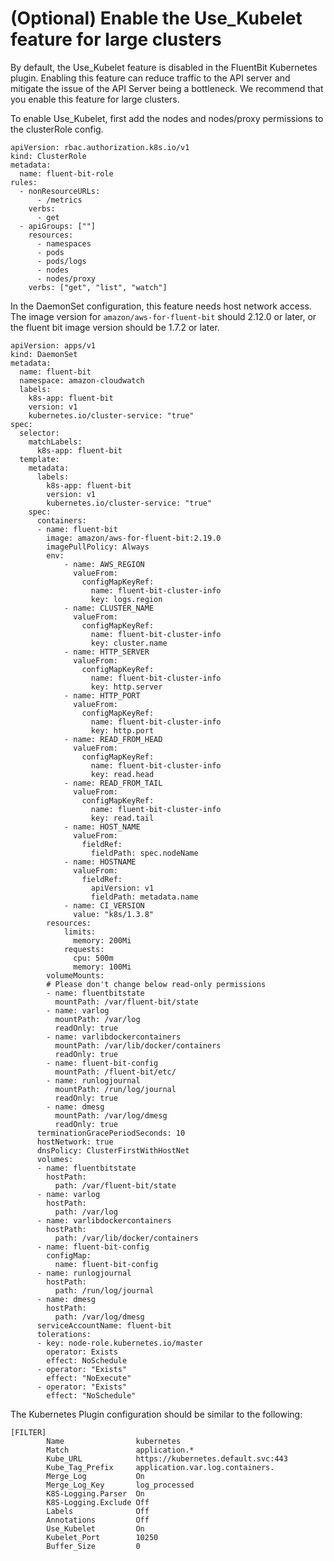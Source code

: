 # \(Optional\) Enable the Use\_Kubelet feature for large clusters<a name="ContainerInsights-use-kubelet"></a>

By default, the Use\_Kubelet feature is disabled in the FluentBit Kubernetes plugin\. Enabling this feature can reduce traffic to the API server and mitigate the issue of the API Server being a bottleneck\. We recommend that you enable this feature for large clusters\.

To enable Use\_Kubelet, first add the nodes and nodes/proxy permissions to the clusterRole config\.

```
apiVersion: rbac.authorization.k8s.io/v1
kind: ClusterRole
metadata:
  name: fluent-bit-role
rules:
  - nonResourceURLs:
      - /metrics
    verbs:
      - get
  - apiGroups: [""]
    resources:
      - namespaces
      - pods
      - pods/logs
      - nodes
      - nodes/proxy
    verbs: ["get", "list", "watch"]
```

In the DaemonSet configuration, this feature needs host network access\. The image version for `amazon/aws-for-fluent-bit` should 2\.12\.0 or later, or the fluent bit image version should be 1\.7\.2 or later\.

```
apiVersion: apps/v1
kind: DaemonSet
metadata:
  name: fluent-bit
  namespace: amazon-cloudwatch
  labels:
    k8s-app: fluent-bit
    version: v1
    kubernetes.io/cluster-service: "true"
spec:
  selector:
    matchLabels:
      k8s-app: fluent-bit
  template:
    metadata:
      labels:
        k8s-app: fluent-bit
        version: v1
        kubernetes.io/cluster-service: "true"
    spec:
      containers:
      - name: fluent-bit
        image: amazon/aws-for-fluent-bit:2.19.0
        imagePullPolicy: Always
        env:
            - name: AWS_REGION
              valueFrom:
                configMapKeyRef:
                  name: fluent-bit-cluster-info
                  key: logs.region
            - name: CLUSTER_NAME
              valueFrom:
                configMapKeyRef:
                  name: fluent-bit-cluster-info
                  key: cluster.name
            - name: HTTP_SERVER
              valueFrom:
                configMapKeyRef:
                  name: fluent-bit-cluster-info
                  key: http.server
            - name: HTTP_PORT
              valueFrom:
                configMapKeyRef:
                  name: fluent-bit-cluster-info
                  key: http.port
            - name: READ_FROM_HEAD
              valueFrom:
                configMapKeyRef:
                  name: fluent-bit-cluster-info
                  key: read.head
            - name: READ_FROM_TAIL
              valueFrom:
                configMapKeyRef:
                  name: fluent-bit-cluster-info
                  key: read.tail
            - name: HOST_NAME
              valueFrom:
                fieldRef:
                  fieldPath: spec.nodeName
            - name: HOSTNAME
              valueFrom:
                fieldRef:
                  apiVersion: v1
                  fieldPath: metadata.name      
            - name: CI_VERSION
              value: "k8s/1.3.8"
        resources:
            limits:
              memory: 200Mi
            requests:
              cpu: 500m
              memory: 100Mi
        volumeMounts:
        # Please don't change below read-only permissions
        - name: fluentbitstate
          mountPath: /var/fluent-bit/state
        - name: varlog
          mountPath: /var/log
          readOnly: true
        - name: varlibdockercontainers
          mountPath: /var/lib/docker/containers
          readOnly: true
        - name: fluent-bit-config
          mountPath: /fluent-bit/etc/
        - name: runlogjournal
          mountPath: /run/log/journal
          readOnly: true
        - name: dmesg
          mountPath: /var/log/dmesg
          readOnly: true
      terminationGracePeriodSeconds: 10
      hostNetwork: true
      dnsPolicy: ClusterFirstWithHostNet
      volumes:
      - name: fluentbitstate
        hostPath:
          path: /var/fluent-bit/state
      - name: varlog
        hostPath:
          path: /var/log
      - name: varlibdockercontainers
        hostPath:
          path: /var/lib/docker/containers
      - name: fluent-bit-config
        configMap:
          name: fluent-bit-config
      - name: runlogjournal
        hostPath:
          path: /run/log/journal
      - name: dmesg
        hostPath:
          path: /var/log/dmesg
      serviceAccountName: fluent-bit
      tolerations:
      - key: node-role.kubernetes.io/master
        operator: Exists
        effect: NoSchedule
      - operator: "Exists"
        effect: "NoExecute"
      - operator: "Exists"
        effect: "NoSchedule"
```

The Kubernetes Plugin configuration should be similar to the following:

```
[FILTER]
        Name                kubernetes
        Match               application.*
        Kube_URL            https://kubernetes.default.svc:443
        Kube_Tag_Prefix     application.var.log.containers.
        Merge_Log           On
        Merge_Log_Key       log_processed
        K8S-Logging.Parser  On
        K8S-Logging.Exclude Off
        Labels              Off
        Annotations         Off
        Use_Kubelet         On
        Kubelet_Port        10250 
        Buffer_Size         0
```